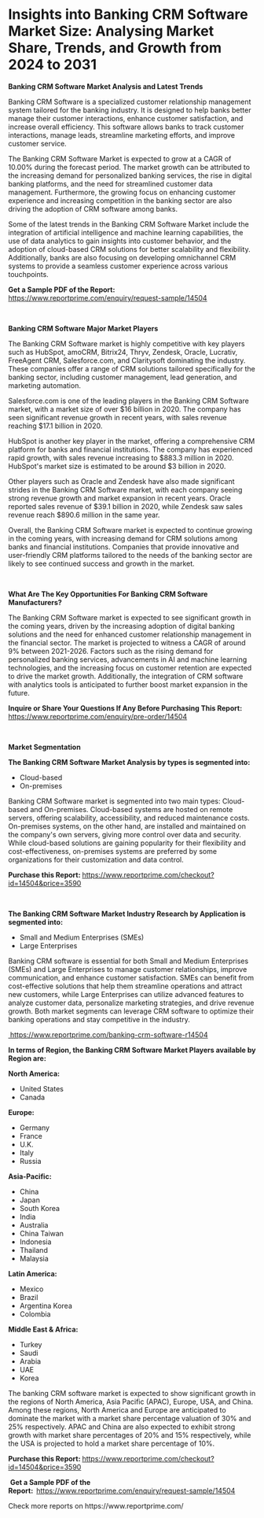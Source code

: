 <p><h1>Insights into Banking CRM Software Market Size: Analysing Market Share, Trends, and Growth from 2024 to 2031</h1></p><p><strong>Banking CRM Software Market Analysis and Latest Trends</strong></p>
<p><p>Banking CRM Software is a specialized customer relationship management system tailored for the banking industry. It is designed to help banks better manage their customer interactions, enhance customer satisfaction, and increase overall efficiency. This software allows banks to track customer interactions, manage leads, streamline marketing efforts, and improve customer service.</p><p>The Banking CRM Software Market is expected to grow at a CAGR of 10.00% during the forecast period. The market growth can be attributed to the increasing demand for personalized banking services, the rise in digital banking platforms, and the need for streamlined customer data management. Furthermore, the growing focus on enhancing customer experience and increasing competition in the banking sector are also driving the adoption of CRM software among banks.</p><p>Some of the latest trends in the Banking CRM Software Market include the integration of artificial intelligence and machine learning capabilities, the use of data analytics to gain insights into customer behavior, and the adoption of cloud-based CRM solutions for better scalability and flexibility. Additionally, banks are also focusing on developing omnichannel CRM systems to provide a seamless customer experience across various touchpoints.</p></p>
<p><strong>Get a Sample PDF of the Report:&nbsp;</strong> <a href="https://www.reportprime.com/enquiry/request-sample/14504">https://www.reportprime.com/enquiry/request-sample/14504</a></p>
<p>&nbsp;</p>
<p><strong>Banking CRM Software Major Market Players</strong></p>
<p><p>The Banking CRM Software market is highly competitive with key players such as HubSpot, amoCRM, Bitrix24, Thryv, Zendesk, Oracle, Lucrativ, FreeAgent CRM, Salesforce.com, and Claritysoft dominating the industry. These companies offer a range of CRM solutions tailored specifically for the banking sector, including customer management, lead generation, and marketing automation.</p><p>Salesforce.com is one of the leading players in the Banking CRM Software market, with a market size of over $16 billion in 2020. The company has seen significant revenue growth in recent years, with sales revenue reaching $17.1 billion in 2020.</p><p>HubSpot is another key player in the market, offering a comprehensive CRM platform for banks and financial institutions. The company has experienced rapid growth, with sales revenue increasing to $883.3 million in 2020. HubSpot's market size is estimated to be around $3 billion in 2020.</p><p>Other players such as Oracle and Zendesk have also made significant strides in the Banking CRM Software market, with each company seeing strong revenue growth and market expansion in recent years. Oracle reported sales revenue of $39.1 billion in 2020, while Zendesk saw sales revenue reach $890.6 million in the same year.</p><p>Overall, the Banking CRM Software market is expected to continue growing in the coming years, with increasing demand for CRM solutions among banks and financial institutions. Companies that provide innovative and user-friendly CRM platforms tailored to the needs of the banking sector are likely to see continued success and growth in the market.</p></p>
<p>&nbsp;</p>
<p><strong>What Are The Key Opportunities For Banking CRM Software Manufacturers?</strong></p>
<p><p>The Banking CRM Software market is expected to see significant growth in the coming years, driven by the increasing adoption of digital banking solutions and the need for enhanced customer relationship management in the financial sector. The market is projected to witness a CAGR of around 9% between 2021-2026. Factors such as the rising demand for personalized banking services, advancements in AI and machine learning technologies, and the increasing focus on customer retention are expected to drive the market growth. Additionally, the integration of CRM software with analytics tools is anticipated to further boost market expansion in the future.</p></p>
<p><strong>Inquire or Share Your Questions If Any Before Purchasing This Report:</strong> <a href="https://www.reportprime.com/enquiry/pre-order/14504">https://www.reportprime.com/enquiry/pre-order/14504</a></p>
<p>&nbsp;</p>
<p><strong>Market Segmentation</strong></p>
<p><strong>The Banking CRM Software Market Analysis by types is segmented into:</strong></p>
<p><ul><li>Cloud-based</li><li>On-premises</li></ul></p>
<p><p>Banking CRM Software market is segmented into two main types: Cloud-based and On-premises. Cloud-based systems are hosted on remote servers, offering scalability, accessibility, and reduced maintenance costs. On-premises systems, on the other hand, are installed and maintained on the company's own servers, giving more control over data and security. While cloud-based solutions are gaining popularity for their flexibility and cost-effectiveness, on-premises systems are preferred by some organizations for their customization and data control.</p></p>
<p><strong>Purchase this Report:&nbsp;</strong><a href="https://www.reportprime.com/checkout?id=14504&price=3590">https://www.reportprime.com/checkout?id=14504&price=3590</a></p>
<p>&nbsp;</p>
<p><strong>The Banking CRM Software Market Industry Research by Application is segmented into:</strong></p>
<p><ul><li>Small and Medium Enterprises (SMEs)</li><li>Large Enterprises</li></ul></p>
<p><p>Banking CRM software is essential for both Small and Medium Enterprises (SMEs) and Large Enterprises to manage customer relationships, improve communication, and enhance customer satisfaction. SMEs can benefit from cost-effective solutions that help them streamline operations and attract new customers, while Large Enterprises can utilize advanced features to analyze customer data, personalize marketing strategies, and drive revenue growth. Both market segments can leverage CRM software to optimize their banking operations and stay competitive in the industry.</p></p>
<p><a href="https://www.reportprime.com/banking-crm-software-r14504">&nbsp;https://www.reportprime.com/banking-crm-software-r14504</a></p>
<p><strong>In terms of Region, the Banking CRM Software Market Players available by Region are:</strong></p>
<p>
    <p> <strong> North America: </strong>
        <ul>
            <li>United States</li>
            <li>Canada</li>
        </ul>
        </p> 
    <p> <strong> Europe: </strong>
        <ul>
            <li>Germany</li>
            <li>France</li>
            <li>U.K.</li>
            <li>Italy</li>
            <li>Russia</li>
        </ul>
        </p> 
    <p> <strong> Asia-Pacific: </strong>
        <ul>
            <li>China</li>
            <li>Japan</li>
            <li>South Korea</li>
            <li>India</li>
            <li>Australia</li>
            <li>China Taiwan</li>
            <li>Indonesia</li>
            <li>Thailand</li>
            <li>Malaysia</li>
        </ul>
        </p> 
    <p> <strong> Latin America: </strong>
        <ul>
            <li>Mexico</li>
            <li>Brazil</li>
            <li>Argentina Korea</li>
            <li>Colombia</li>
        </ul>
        </p> 
    <p> <strong> Middle East & Africa: </strong>
        <ul>
            <li>Turkey</li>
            <li>Saudi</li>
            <li>Arabia</li>
            <li>UAE</li>
            <li>Korea</li>
        </ul>
    </p>
    </p>
<p><p>The banking CRM software market is expected to show significant growth in the regions of North America, Asia Pacific (APAC), Europe, USA, and China. Among these regions, North America and Europe are anticipated to dominate the market with a market share percentage valuation of 30% and 25% respectively. APAC and China are also expected to exhibit strong growth with market share percentages of 20% and 15% respectively, while the USA is projected to hold a market share percentage of 10%.</p></p>
<p><strong>Purchase this Report: </strong><a href="https://www.reportprime.com/checkout?id=14504&price=3590">https://www.reportprime.com/checkout?id=14504&price=3590</a></p>
<p>&nbsp;<strong>Get a Sample PDF of the Report:&nbsp;&nbsp;</strong><a href="https://www.reportprime.com/enquiry/request-sample/14504">https://www.reportprime.com/enquiry/request-sample/14504</a></p>
<p><strong></strong></p>
<p>Check more reports on https://www.reportprime.com/</p>